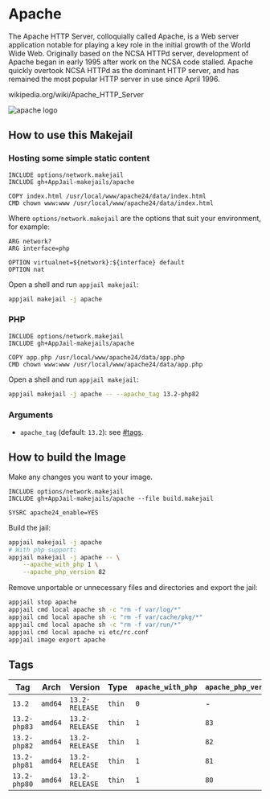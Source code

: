 # Apache

The Apache HTTP Server, colloquially called Apache, is a Web server application notable for playing a key role in the initial growth of the World Wide Web. Originally based on the NCSA HTTPd server, development of Apache began in early 1995 after work on the NCSA code stalled. Apache quickly overtook NCSA HTTPd as the dominant HTTP server, and has remained the most popular HTTP server in use since April 1996.

wikipedia.org/wiki/Apache\_HTTP\_Server

![apache logo](https://imgur.com/hOJRhwb.png)

## How to use this Makejail

### Hosting some simple static content

```
INCLUDE options/network.makejail
INCLUDE gh+AppJail-makejails/apache

COPY index.html /usr/local/www/apache24/data/index.html
CMD chown www:www /usr/local/www/apache24/data/index.html
```

Where `options/network.makejail` are the options that suit your environment, for example:

```
ARG network?
ARG interface=php

OPTION virtualnet=${network}:${interface} default
OPTION nat
```

Open a shell and run `appjail makejail`:

```sh
appjail makejail -j apache
```

### PHP

```
INCLUDE options/network.makejail
INCLUDE gh+AppJail-makejails/apache

COPY app.php /usr/local/www/apache24/data/app.php
CMD chown www:www /usr/local/www/apache24/data/app.php
```

Open a shell and run `appjail makejail`:

```sh
appjail makejail -j apache -- --apache_tag 13.2-php82
```

### Arguments

* `apache_tag` (default: `13.2`): see [#tags](#tags).

## How to build the Image

Make any changes you want to your image.

```
INCLUDE options/network.makejail
INCLUDE gh+AppJail-makejails/apache --file build.makejail

SYSRC apache24_enable=YES
```

Build the jail:

```sh
appjail makejail -j apache
# With php support:
appjail makejail -j apache -- \
    --apache_with_php 1 \
    --apache_php_version 82
```

Remove unportable or unnecessary files and directories and export the jail:

```sh
appjail stop apache
appjail cmd local apache sh -c "rm -f var/log/*"
appjail cmd local apache sh -c "rm -f var/cache/pkg/*"
appjail cmd local apache sh -c "rm -f var/run/*"
appjail cmd local apache vi etc/rc.conf
appjail image export apache
```

## Tags

| Tag          | Arch    | Version        | Type   | `apache_with_php` | `apache_php_version` |
| ------------ | ------- | -------------- | ------ | ----------------- | -------------------- |
| `13.2`       | `amd64` | `13.2-RELEASE` | `thin` |        `0`        |          -           |
| `13.2-php83` | `amd64` | `13.2-RELEASE` | `thin` |        `1`        |         `83`         |
| `13.2-php82` | `amd64` | `13.2-RELEASE` | `thin` |        `1`        |         `82`         |
| `13.2-php81` | `amd64` | `13.2-RELEASE` | `thin` |        `1`        |         `81`         |
| `13.2-php80` | `amd64` | `13.2-RELEASE` | `thin` |        `1`        |         `80`         |
